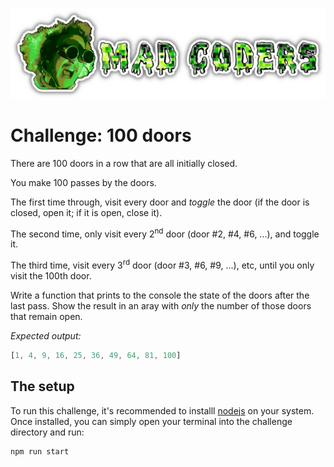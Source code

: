 ![logo](../../assets/logo-text.png)

# Challenge: 100 doors

There are 100 doors in a row that are all initially closed.

You make 100 passes by the doors.

The first time through, visit every door and *toggle* the door (if the door is closed, open it; if it is open, close it).

The second time, only visit every 2<sup>nd</sup> door  (door #2, #4, #6, ...), and toggle it.

The third time, visit every 3<sup>rd</sup> door (door #3, #6, #9, ...), etc, until you only visit the 100th door.

Write a function that prints to the console the state of the doors after the last pass. Show the result in an aray with *only* the number of those doors that remain open.

*Expected output:*

```js
[1, 4, 9, 16, 25, 36, 49, 64, 81, 100]
```

## The setup

To run this challenge, it's recommended to installl [nodejs](https://nodejs.org/en) on your system. Once installed, you can simply open your terminal into the challenge directory and run: 
```bash
npm run start
```
